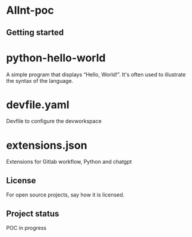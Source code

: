 # AIInt-poc



## Getting started

# python-hello-world

A simple program that displays “Hello, World!”. It's often used to illustrate the syntax of the language.

# devfile.yaml

Devfile to configure the devworkspace

# extensions.json

Extensions for Gitlab workflow, Python and chatgpt


## License
For open source projects, say how it is licensed.

## Project status
POC in progress
